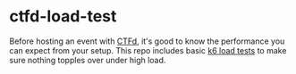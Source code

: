 # ctfd-load-test

Before hosting an event with [CTFd](https://ctfd.io/), it's good to know the performance you can expect from your setup. This repo includes basic [k6 load tests](https://k6.io/docs/) to make sure nothing topples over under high load.
